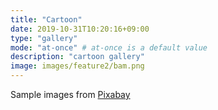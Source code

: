 ```yaml
---
title: "Cartoon"
date: 2019-10-31T10:20:16+09:00
type: "gallery"
mode: "at-once" # at-once is a default value
description: "cartoon gallery"
image: images/feature2/bam.png
---
```


Sample images from [Pixabay](https://pixabay.com)
